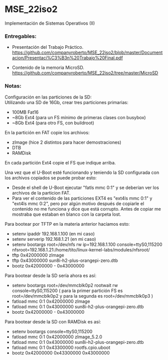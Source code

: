# MSE_22iso2
Implementación de Sistemas Operativos (II)

### Entregables:

- Presentación del Trabajo Práctico.
<br />https://github.com/companyroberto/MSE_22iso2/blob/master/Documentacion/Presentaci%C3%B3n%20Trabajo%20Final.pdf

- Contenido de la memoria MicroSD.
<br />https://github.com/companyroberto/MSE_22iso2/tree/master/MicroSD


### Notas:

Configuración en las particiones de la SD:
<br />Utilizando una SD de 16Gb, crear tres particiones primarias:
- 100MB Fat16
- ~8Gb Ext4 (para un FS mínimo de primeras clases con busybox)
- ~8Gb Ext4 (para otro FS, con buildroot)

En la partición en FAT copie los archivos:
- zImage (hice 2 distintos para hacer demostraciones)
- DTB
- RAMDisk

En cada partición Ext4 copie el FS que indique arriba.
 

Una vez que el U-Boot esté funcionando y teniendo la SD configurada con los archivos copiados se puede probar esto:
- Desde el shell de U-Boot ejecutar "fatls mmc 0:1" y se deberían ver los archivos de la particion FAT.
- Para ver el contenido de las particiones EXT4 es "ext4ls mmc 0:1" y "ext4ls mmc 0:2", pero por algún motivo después de copiarle el contenido no me funciona y dice que está corrupto. Antes de copiar me mostraba que estaban en blanco con la carpeta lost.


Para bootear por TFTP en la materia anterior hacíamos esto:
- setenv ipaddr 192.168.1.100 (en mi caso)
- setenv serverip 192.168.1.21  (en mi caso)
- setenv bootargs root=/dev/nfs rw ip=192.168.1.100 console=ttyS0,115200 nfsroot=192.168.1.21:/home/tito/linux-kernel-labs/modules/nfsroot/
- tftp 0x42000000 zImage
- tftp 0x43000000 sun8i-h2-plus-orangepi-zero.dtb
- bootz 0x42000000 - 0x43000000

Para bootear desde la SD sería ahora es así:
- setenv bootargs root=/dev/mmcblk0p2 rootwait rw console=ttyS0,115200 ( para la primer partición FS es  root=/dev/mmcblk0p2  y para la segunda es  root=/dev/mmcblk0p3  )
- fatload mmc 0:1 0x42000000 zImage
- fatload mmc 0:1 0x43000000 sun8i-h2-plus-orangepi-zero.dtb
- bootz 0x42000000 - 0x43000000

Para bootear desde la SD con RAMDisk es así:
- setenv bootargs console=ttyS0,115200
- fatload mmc 0:1 0x42000000 zImage_5.2.0
- fatload mmc 0:1 0x43000000 sun8i-h2-plus-orangepi-zero.dtb
- fatload mmc 0:1 0x43300000 rootfs.cpio.uboot
- bootz 0x42000000 0x43300000 0x43000000
